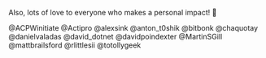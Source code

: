 Also, lots of love to everyone who makes a personal impact! 🤗

@ACPWinitiate @Actipro @alexsink @anton_t0shik @bitbonk @chaquotay @danielvaladas @david_dotnet @davidpoindexter @MartinSGill @mattbrailsford @rlittlesii @totollygeek
